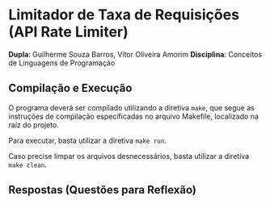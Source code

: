 # Limitador de Taxa de Requisições (API Rate Limiter)

**Dupla**: Guilherme Souza Barros, Vítor Oliveira Amorim
**Disciplina**: Conceitos de Linguagens de Programação

## Compilação e Execução
O programa deverá ser compilado utilizando a diretiva `make`, que segue as instruções de compilação especificadas no arquivo Makefile, localizado na raíz do projeto.

Para executar, basta utilizar a diretiva `make run`.

Caso precise limpar os arquivos desnecessários, basta utilizar a diretiva `make clean`.

## Respostas (Questões para Reflexão)


